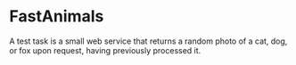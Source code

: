 # FastAnimals
A test task is a small web service that returns a random photo of a cat, dog, or fox upon request, having previously processed it.
